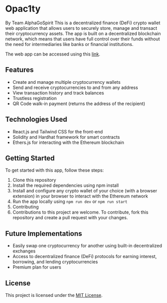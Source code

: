 # Opac1ty
By Team AlphaGoSpirit
This is a decentralized finance (DeFi) crypto wallet web application that allows users to securely store, manage and transact their cryptocurrency assets. The app is built on a decentralized blockchain network, which means that users have full control over their funds without the need for intermediaries like banks or financial institutions.

The web app can be accessed using this [link](https://blockchainapp-4e293.web.app/).

## Features
- Create and manage multiple cryptocurrency wallets
- Send and receive cryptocurrencies to and from any address
- View transaction history and track balances
- Trustless registration
- QR Code walk-in payment (returns the address of the recipient)

## Technologies Used
- React.js and Tailwind CSS for the front-end
- Solidity and Hardhat framework for smart contracts
- Ethers.js for interacting with the Ethereum blockchain

## Getting Started
To get started with this app, follow these steps:
1. Clone this repository
2. Install the required dependencies using npm install
3. Install and configure any crypto wallet of your choice (with a browser extension) in your browser to interact with the Ethereum network
4. Run the app locally using `npm run dev` or `npm run start`
5. Contributing
6. Contributions to this project are welcome. To contribute, fork this repository and create a pull request with your changes.

## Future Implementations
- Easily swap one cryptocurrency for another using built-in decentralized exchanges
- Access to decentralized finance (DeFi) protocols for earning interest, borrowing, and lending cryptocurrencies
- Premium plan for users

## License
This project is licensed under the [MIT License](https://opensource.org/licenses/MIT).
